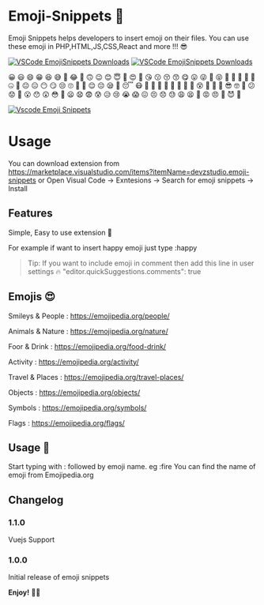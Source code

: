 # Emoji-Snippets 🚀

Emoji Snippets helps developers to insert emoji on their files. You can use these emoji in PHP,HTML,JS,CSS,React and more !!! 😎

[![VSCode EmojiSnippets Downloads](https://shields-staging.herokuapp.com/vscode-marketplace/v/devzstudio.emoji-snippets.svg)](https://marketplace.visualstudio.com/items?itemName=devzstudio.emoji-snippets)
[![VSCode EmojiSnippets Downloads](https://img.shields.io/vscode-marketplace/d/devzstudio.emoji-snippets.svg)](https://marketplace.visualstudio.com/items?itemName=devzstudio.emoji-snippets)

😀 😃 😄 😁 😆 😅 🤣 😂 🙂 🙃 😉 😊 😇 🥰 😍 🤩 😘 😗 😚 😙 😋 😛 😜 🤪 😝 🤑 🤗 🤭 🤫 🤔 🤐 🤨 😐 😑 😶 😏 😒 🙄 😬 🤥 😌 😔 😪 🤤 😴 😷 🤒 🤕 🤢 🤮 🤧 🥵 🥶 🥴 😵 🤯 🤠 🥳 😎 🤓 🧐 😕 😟 🙁 😮 😯 😲 😳 🥺 😦 😧 😨 😰 😥 😢 😭 😱 😖 😣 😞 😓 😩 😫 😤 😡 😠 🤬 😈 👿

[![Vscode Emoji Snippets](https://github.com/Devzstudio/Vscode-Emoji-Snippets//blob/master/preview.png?raw=true 'Vscode Emoji Snippets')]()

# Usage

You can download extension from https://marketplace.visualstudio.com/items?itemName=devzstudio.emoji-snippets
or Open Visual Code -> Exntesions -> Search for emoji snippets -> Install

## Features

Simple, Easy to use extension 🚀

For example if want to insert happy emoji just type :happy

> Tip: If you want to include emoji in comment then add this line in user settings 🔥 "editor.quickSuggestions.comments": true

## Emojis 😍

Smileys & People : https://emojipedia.org/people/

Animals & Nature : https://emojipedia.org/nature/

Foor & Drink : https://emojipedia.org/food-drink/

Activity : https://emojipedia.org/activity/

Travel & Places : https://emojipedia.org/travel-places/

Objects : https://emojipedia.org/objects/

Symbols : https://emojipedia.org/symbols/

Flags : https://emojipedia.org/flags/

## Usage 📝

Start typing with : followed by emoji name. eg :fire
You can find the name of emoji from Emojipedia.org

## Changelog

### 1.1.0

Vuejs Support

### 1.0.0

Initial release of emoji snippets

**Enjoy!** 🎉🎊
